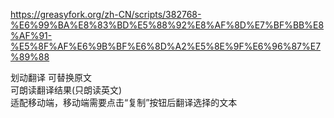 https://greasyfork.org/zh-CN/scripts/382768-%E6%99%BA%E8%83%BD%E5%88%92%E8%AF%8D%E7%BF%BB%E8%AF%91-%E5%8F%AF%E6%9B%BF%E6%8D%A2%E5%8E%9F%E6%96%87%E7%89%88

划动翻译
可替换原文<br>
可朗读翻译结果(只朗读英文)<br>
适配移动端，移动端需要点击“复制”按钮后翻译选择的文本<br>
